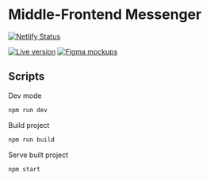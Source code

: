 # Middle-Frontend Messenger

[![Netlify Status](https://api.netlify.com/api/v1/badges/f846b159-5f60-45c7-a5da-dfe4fa98ddf8/deploy-status?branch=deploy)](https://app.netlify.com/sites/rad-cendol-814dda/deploys)

[![Live version](https://img.shields.io/badge/Netlify-0e1e25?style=for-the-badge&logo=netlify&logoColor=00c7b7)](https://rad-cendol-814dda.netlify.app)
[![Figma mockups](https://img.shields.io/badge/Figma-black?style=for-the-badge&logo=figma&logoColor=a259ff)](https://www.figma.com/file/3HNQs7W3ycbnq6RgKppFfE/messenger_praktikum?node-id=0%3A1&t=OApZEFNbugkSvnzX-1)

## Scripts

Dev mode
```bash
npm run dev
```

Build project
```bash
npm run build
```

Serve built project
```bash
npm start
```
